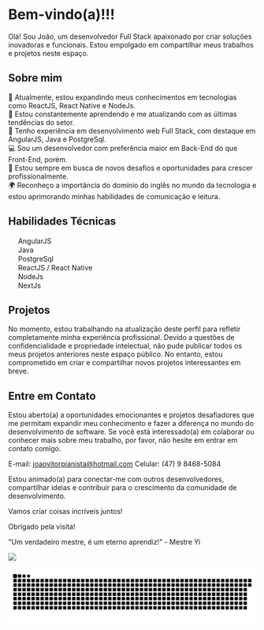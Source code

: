 # Bem-vindo(a)!!!
Olá! Sou João, um desenvolvedor Full Stack apaixonado por criar soluções inovadoras e funcionais. Estou empolgado em compartilhar meus trabalhos e projetos neste espaço.

## Sobre mim
🔭 Atualmente, estou expandindo meus conhecimentos em tecnologias como ReactJS, React Native e NodeJs.\
🌱 Estou constantemente aprendendo e me atualizando com as últimas tendências do setor.\
👯 Tenho experiência em desenvolvimento web Full Stack, com destaque em AngularJS, Java e PostgreSql.\
💻 Sou um desenvolvedor com preferência maior em Back-End do que Front-End, porém.\
🚀 Estou sempre em busca de novos desafios e oportunidades para crescer profissionalmente.\
🌍 Reconheço a importância do domínio do inglês no mundo da tecnologia e estou aprimorando minhas habilidades de comunicação e leitura.


## Habilidades Técnicas

<img src="https://cdn.jsdelivr.net/gh/devicons/devicon/icons/angularjs/angularjs-original.svg" width="16" height="15"/></i> AngularJS\
<img src="https://cdn.jsdelivr.net/gh/devicons/devicon/icons/java/java-original.svg"  width="16" height="15"/> Java\
<img src="https://cdn.jsdelivr.net/gh/devicons/devicon/icons/postgresql/postgresql-original.svg"  width="16" height="15"/> PostgreSql\
<img src="https://cdn.jsdelivr.net/gh/devicons/devicon/icons/react/react-original.svg"  width="16" height="15"/> ReactJS / React Native\
<img src="https://cdn.jsdelivr.net/gh/devicons/devicon/icons/nodejs/nodejs-original.svg" width="16" height="15"/> NodeJs\
<img src="https://cdn.jsdelivr.net/gh/devicons/devicon/icons/nextjs/nextjs-line.svg" width="16" height="15"/> NextJs

## Projetos
No momento, estou trabalhando na atualização deste perfil para refletir completamente minha experiência profissional. Devido a questões de confidencialidade e propriedade intelectual, não pude publicar todos os meus projetos anteriores neste espaço público. No entanto, estou comprometido em criar e compartilhar novos projetos interessantes em breve.

## Entre em Contato
Estou aberto(a) a oportunidades emocionantes e projetos desafiadores que me permitam expandir meu conhecimento e fazer a diferença no mundo do desenvolvimento de software. Se você está interessado(a) em colaborar ou conhecer mais sobre meu trabalho, por favor, não hesite em entrar em contato comigo.

E-mail: joaovitorpianista@hotmail.com
Celular: (47) 9 8468-5084

Estou animado(a) para conectar-me com outros desenvolvedores, compartilhar ideias e contribuir para o crescimento da comunidade de desenvolvimento.

Vamos criar coisas incríveis juntos!

Obrigado pela visita!

"Um verdadeiro mestre, é um eterno aprendiz!" - Mestre Yi

<a href="https://www.linkedin.com/in/seu-usuário-linkedln-aqui" target="_blank"><img src="https://img.shields.io/badge/-LinkedIn-%230077B5?style=for-the-badge&logo=linkedin&logoColor=white" target="_blank"></a>   
</div>

![Snake animation](https://raw.githubusercontent.com/JoaoBoll/README/output/github-contribution-grid-snake.svg)
